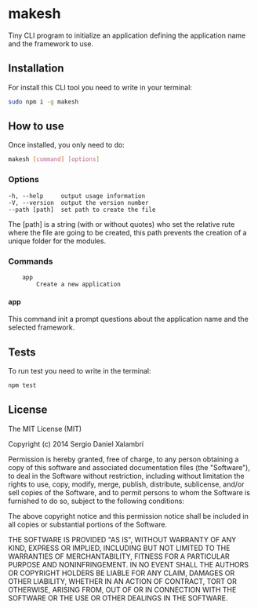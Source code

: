 # makesh
Tiny CLI program to initialize an application defining the application name and the framework to use.

## Installation
For install this CLI tool you need to write in your terminal:

```bash
sudo npm i -g makesh
```

## How to use
Once installed, you only need to do:

```bash
makesh [command] [options]
```

### Options
```
-h, --help     output usage information
-V, --version  output the version number
--path [path]  set path to create the file
```

The [path] is a string (with or without quotes) who set the relative rute where the file are going to be created, this path prevents the creation of a unique folder for the modules.

### Commands
```
	app
		Create a new application
```

#### app
This command init a prompt questions about the application name and the selected framework.

## Tests
To run test you need to write in the terminal:

```bash
npm test
```

## License

The MIT License (MIT)

Copyright (c) 2014 Sergio Daniel Xalambrí

Permission is hereby granted, free of charge, to any person obtaining a copy of this software and associated documentation files (the "Software"), to deal in the Software without restriction, including without limitation the rights to use, copy, modify, merge, publish, distribute, sublicense, and/or sell copies of the Software, and to permit persons to whom the Software is furnished to do so, subject to the following conditions:

The above copyright notice and this permission notice shall be included in all copies or substantial portions of the Software.

THE SOFTWARE IS PROVIDED "AS IS", WITHOUT WARRANTY OF ANY KIND, EXPRESS OR IMPLIED, INCLUDING BUT NOT LIMITED TO THE WARRANTIES OF MERCHANTABILITY, FITNESS FOR A PARTICULAR PURPOSE AND NONINFRINGEMENT. IN NO EVENT SHALL THE AUTHORS OR COPYRIGHT HOLDERS BE LIABLE FOR ANY CLAIM, DAMAGES OR OTHER LIABILITY, WHETHER IN AN ACTION OF CONTRACT, TORT OR OTHERWISE, ARISING FROM, OUT OF OR IN CONNECTION WITH THE SOFTWARE OR THE USE OR OTHER DEALINGS IN THE SOFTWARE.
